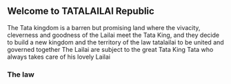## Welcome to TATALAILAI Republic

The Tata kingdom is a barren but promising land where the vivacity, cleverness and goodness of the Lailai meet the Tata King, and they decide to build a new kingdom and the territory of the law tatalailai to be united and governed together
The Lailai are subject to the great Tata King Tata who always takes care of his lovely Lailai

### The law





